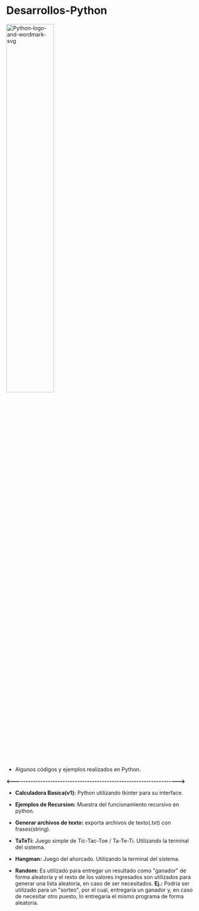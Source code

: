 # Desarrollos-Python

<a href="https://ibb.co/0VBqNmg"><img src="https://i.ibb.co/7Ngvcjw/Python-logo-and-wordmark-svg.png" width="50%" height="50%" alt="Python-logo-and-wordmark-svg" border="0"></a>

- Algunos códigos y ejemplos realizados en Python.

**<------------------------------------------------------------------->**

- **Calculadora Basica(v1):** Python utilizando tkinter para su interface.

- **Ejemplos de Recursion:** Muestra del funcionamiento recursivo en python.

- **Generar archivos de texto:** exporta archivos de texto(.txt) con frases(string).

- **TaTeTi:** Juego simple de Tic-Tac-Toe / Ta-Te-Ti. Utilizando la terminal del sistema.

- **Hangman:** Juego del ahorcado. Utilizando la terminal del sistema.

- **Random:** Es utilizado para entregar un resultado como "ganador" de forma aleatoria y el resto de los valores ingresados son utilizados para generar una lista aleatoria, en caso de ser necesitados. **Ej.:** Podria ser utilizado para un "sorteo", por el cual, entregaria un ganador y, en caso de necesitar otro puesto, lo entregaria el mismo programa de forma aleatoria.
